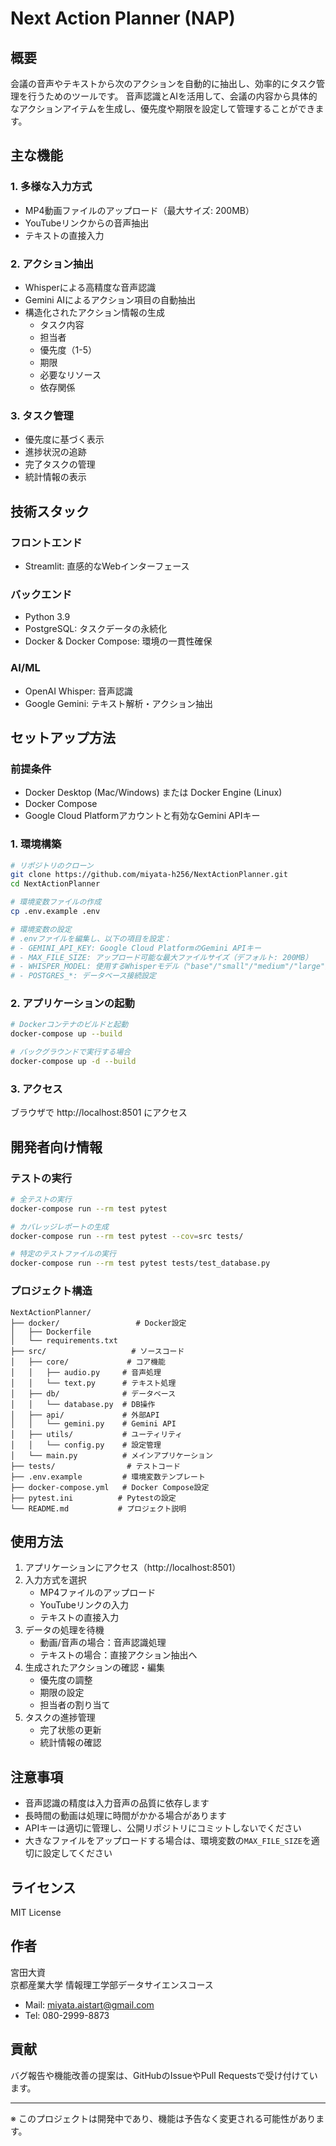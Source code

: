 # Next Action Planner (NAP)

## 概要
会議の音声やテキストから次のアクションを自動的に抽出し、効率的にタスク管理を行うためのツールです。
音声認識とAIを活用して、会議の内容から具体的なアクションアイテムを生成し、優先度や期限を設定して管理することができます。

## 主な機能

### 1. 多様な入力方式
- MP4動画ファイルのアップロード（最大サイズ: 200MB）
- YouTubeリンクからの音声抽出
- テキストの直接入力

### 2. アクション抽出
- Whisperによる高精度な音声認識
- Gemini AIによるアクション項目の自動抽出
- 構造化されたアクション情報の生成
  - タスク内容
  - 担当者
  - 優先度（1-5）
  - 期限
  - 必要なリソース
  - 依存関係

### 3. タスク管理
- 優先度に基づく表示
- 進捗状況の追跡
- 完了タスクの管理
- 統計情報の表示

## 技術スタック

### フロントエンド
- Streamlit: 直感的なWebインターフェース

### バックエンド
- Python 3.9
- PostgreSQL: タスクデータの永続化
- Docker & Docker Compose: 環境の一貫性確保

### AI/ML
- OpenAI Whisper: 音声認識
- Google Gemini: テキスト解析・アクション抽出

## セットアップ方法

### 前提条件
- Docker Desktop (Mac/Windows) または Docker Engine (Linux)
- Docker Compose
- Google Cloud Platformアカウントと有効なGemini APIキー

### 1. 環境構築
```bash
# リポジトリのクローン
git clone https://github.com/miyata-h256/NextActionPlanner.git
cd NextActionPlanner

# 環境変数ファイルの作成
cp .env.example .env

# 環境変数の設定
# .envファイルを編集し、以下の項目を設定：
# - GEMINI_API_KEY: Google Cloud PlatformのGemini APIキー
# - MAX_FILE_SIZE: アップロード可能な最大ファイルサイズ（デフォルト: 200MB）
# - WHISPER_MODEL: 使用するWhisperモデル（"base"/"small"/"medium"/"large"）
# - POSTGRES_*: データベース接続設定
```

### 2. アプリケーションの起動
```bash
# Dockerコンテナのビルドと起動
docker-compose up --build

# バックグラウンドで実行する場合
docker-compose up -d --build
```

### 3. アクセス
ブラウザで http://localhost:8501 にアクセス

## 開発者向け情報

### テストの実行
```bash
# 全テストの実行
docker-compose run --rm test pytest

# カバレッジレポートの生成
docker-compose run --rm test pytest --cov=src tests/

# 特定のテストファイルの実行
docker-compose run --rm test pytest tests/test_database.py
```

### プロジェクト構造
```
NextActionPlanner/
├── docker/                 # Docker設定
│   ├── Dockerfile
│   └── requirements.txt
├── src/                   # ソースコード
│   ├── core/             # コア機能
│   │   ├── audio.py     # 音声処理
│   │   └── text.py      # テキスト処理
│   ├── db/              # データベース
│   │   └── database.py  # DB操作
│   ├── api/             # 外部API
│   │   └── gemini.py    # Gemini API
│   ├── utils/           # ユーティリティ
│   │   └── config.py    # 設定管理
│   └── main.py          # メインアプリケーション
├── tests/                # テストコード
├── .env.example         # 環境変数テンプレート
├── docker-compose.yml   # Docker Compose設定
├── pytest.ini          # Pytestの設定
└── README.md           # プロジェクト説明
```

## 使用方法

1. アプリケーションにアクセス（http://localhost:8501）
2. 入力方式を選択
   - MP4ファイルのアップロード
   - YouTubeリンクの入力
   - テキストの直接入力
3. データの処理を待機
   - 動画/音声の場合：音声認識処理
   - テキストの場合：直接アクション抽出へ
4. 生成されたアクションの確認・編集
   - 優先度の調整
   - 期限の設定
   - 担当者の割り当て
5. タスクの進捗管理
   - 完了状態の更新
   - 統計情報の確認

## 注意事項

- 音声認識の精度は入力音声の品質に依存します
- 長時間の動画は処理に時間がかかる場合があります
- APIキーは適切に管理し、公開リポジトリにコミットしないでください
- 大きなファイルをアップロードする場合は、環境変数の`MAX_FILE_SIZE`を適切に設定してください

## ライセンス
MIT License

## 作者
宮田大資  
京都産業大学 情報理工学部データサイエンスコース  
- Mail: miyata.aistart@gmail.com
- Tel: 080-2999-8873

## 貢献
バグ報告や機能改善の提案は、GitHubのIssueやPull Requestsで受け付けています。

---

※ このプロジェクトは開発中であり、機能は予告なく変更される可能性があります。
